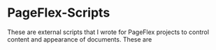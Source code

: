# PageFlex-Scripts
These are external scripts that I wrote for PageFlex projects to control content and appearance of documents. These are 
